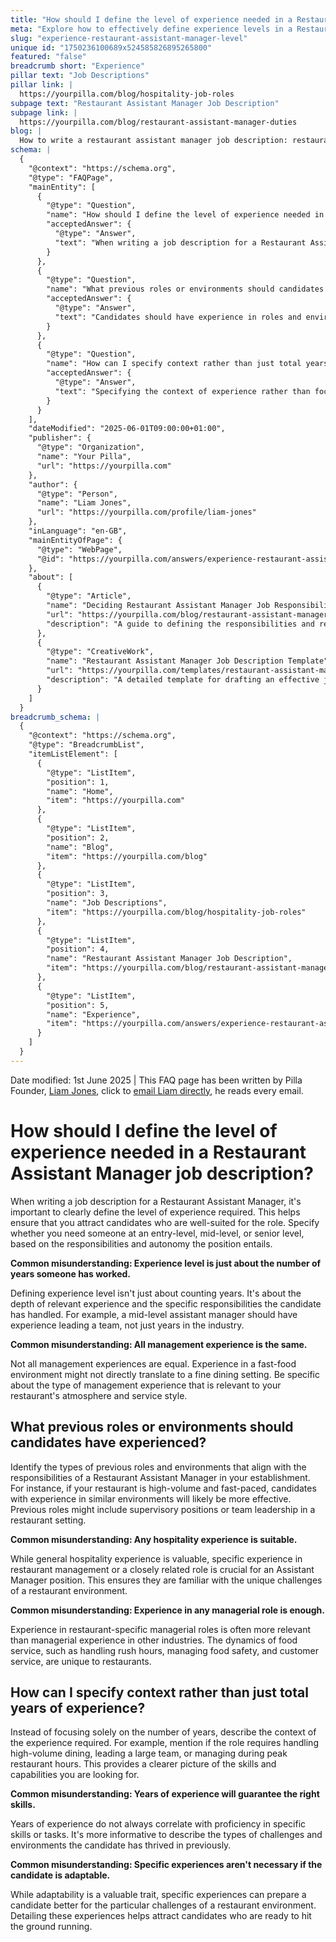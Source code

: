 ```yaml
---
title: "How should I define the level of experience needed in a Restaurant Assistant Manager job description?"
meta: "Explore how to effectively define experience levels in a Restaurant Assistant Manager job description to attract suitable candidates."
slug: "experience-restaurant-assistant-manager-level"
unique id: "1750236100689x524585826895265800"
featured: "false"
breadcrumb short: "Experience"
pillar text: "Job Descriptions"
pillar link: |
  https://yourpilla.com/blog/hospitality-job-roles
subpage text: "Restaurant Assistant Manager Job Description"
subpage link: |
  https://yourpilla.com/blog/restaurant-assistant-manager-duties
blog: |
  How to write a restaurant assistant manager job description: restaurant assistant manager job description template included.
schema: |
  {
    "@context": "https://schema.org",
    "@type": "FAQPage",
    "mainEntity": [
      {
        "@type": "Question",
        "name": "How should I define the level of experience needed in a Restaurant Assistant Manager job description?",
        "acceptedAnswer": {
          "@type": "Answer",
          "text": "When writing a job description for a Restaurant Assistant Manager, it is important to clearly define the level of experience required. You should specify whether you need someone at an entry-level, mid-level, or senior level, considering the responsibilities and autonomy the position entails. It is crucial to outline not just the years of experience but the depth of relevant experience in duties like leading a team or specific industry skills."
        }
      },
      {
        "@type": "Question",
        "name": "What previous roles or environments should candidates have experienced for a Restaurant Assistant Manager position?",
        "acceptedAnswer": {
          "@type": "Answer",
          "text": "Candidates should have experience in roles and environments that align with the responsibilities of a Restaurant Assistant Manager in your establishment. For instance, experience in high-volume and fast-paced restaurant settings is ideal. Candidates should have had prior supervisory positions or team leadership roles within the restaurant industry."
        }
      },
      {
        "@type": "Question",
        "name": "How can I specify context rather than just total years of experience for a Restaurant Assistant Manager?",
        "acceptedAnswer": {
          "@type": "Answer",
          "text": "Specifying the context of experience rather than focusing solely on the number of years helps in defining the suitability of a candidate for a Restaurant Assistant Manager. Describe the specific challenges and environments the candidate has managed, such as handling high-volume dining, leading large teams, or managing during peak restaurant hours."
        }
      }
    ],
    "dateModified": "2025-06-01T09:00:00+01:00",
    "publisher": {
      "@type": "Organization",
      "name": "Your Pilla",
      "url": "https://yourpilla.com"
    },
    "author": {
      "@type": "Person",
      "name": "Liam Jones",
      "url": "https://yourpilla.com/profile/liam-jones"
    },
    "inLanguage": "en-GB",
    "mainEntityOfPage": {
      "@type": "WebPage",
      "@id": "https://yourpilla.com/answers/experience-restaurant-assistant-manager-level"
    },
    "about": [
      {
        "@type": "Article",
        "name": "Deciding Restaurant Assistant Manager Job Responsibilities and Skills",
        "url": "https://yourpilla.com/blog/restaurant-assistant-manager-duties",
        "description": "A guide to defining the responsibilities and required skills for a Restaurant Assistant Manager position."
      },
      {
        "@type": "CreativeWork",
        "name": "Restaurant Assistant Manager Job Description Template",
        "url": "https://yourpilla.com/templates/restaurant-assistant-manager-job-description",
        "description": "A detailed template for drafting an effective job description for a Restaurant Assistant Manager."
      }
    ]
  }
breadcrumb_schema: |
  {
    "@context": "https://schema.org",
    "@type": "BreadcrumbList",
    "itemListElement": [
      {
        "@type": "ListItem",
        "position": 1,
        "name": "Home",
        "item": "https://yourpilla.com"
      },
      {
        "@type": "ListItem",
        "position": 2,
        "name": "Blog",
        "item": "https://yourpilla.com/blog"
      },
      {
        "@type": "ListItem",
        "position": 3,
        "name": "Job Descriptions",
        "item": "https://yourpilla.com/blog/hospitality-job-roles"
      },
      {
        "@type": "ListItem",
        "position": 4,
        "name": "Restaurant Assistant Manager Job Description",
        "item": "https://yourpilla.com/blog/restaurant-assistant-manager-duties"
      },
      {
        "@type": "ListItem",
        "position": 5,
        "name": "Experience",
        "item": "https://yourpilla.com/answers/experience-restaurant-assistant-manager-level"
      }
    ]
  }
---
```


Date modified: 1st June 2025 | This FAQ page has been written by Pilla Founder, [Liam Jones](https://yourpilla.com/profile/liam-jones), click to [email Liam directly](https://mailto:liam@yourpilla.com), he reads every email.

# How should I define the level of experience needed in a Restaurant Assistant Manager job description?

When writing a job description for a Restaurant Assistant Manager, it's important to clearly define the level of experience required. This helps ensure that you attract candidates who are well-suited for the role. Specify whether you need someone at an entry-level, mid-level, or senior level, based on the responsibilities and autonomy the position entails.

**Common misunderstanding: Experience level is just about the number of years someone has worked.**

Defining experience level isn't just about counting years. It's about the depth of relevant experience and the specific responsibilities the candidate has handled. For example, a mid-level assistant manager should have experience leading a team, not just years in the industry.

**Common misunderstanding: All management experience is the same.**

Not all management experiences are equal. Experience in a fast-food environment might not directly translate to a fine dining setting. Be specific about the type of management experience that is relevant to your restaurant's atmosphere and service style.

## What previous roles or environments should candidates have experienced?

Identify the types of previous roles and environments that align with the responsibilities of a Restaurant Assistant Manager in your establishment. For instance, if your restaurant is high-volume and fast-paced, candidates with experience in similar environments will likely be more effective. Previous roles might include supervisory positions or team leadership in a restaurant setting.

**Common misunderstanding: Any hospitality experience is suitable.**

While general hospitality experience is valuable, specific experience in restaurant management or a closely related role is crucial for an Assistant Manager position. This ensures they are familiar with the unique challenges of a restaurant environment.

**Common misunderstanding: Experience in any managerial role is enough.**

Experience in restaurant-specific managerial roles is often more relevant than managerial experience in other industries. The dynamics of food service, such as handling rush hours, managing food safety, and customer service, are unique to restaurants.

## How can I specify context rather than just total years of experience?

Instead of focusing solely on the number of years, describe the context of the experience required. For example, mention if the role requires handling high-volume dining, leading a large team, or managing during peak restaurant hours. This provides a clearer picture of the skills and capabilities you are looking for.

**Common misunderstanding: Years of experience will guarantee the right skills.**

Years of experience do not always correlate with proficiency in specific skills or tasks. It's more informative to describe the types of challenges and environments the candidate has thrived in previously.

**Common misunderstanding: Specific experiences aren't necessary if the candidate is adaptable.**

While adaptability is a valuable trait, specific experiences can prepare a candidate better for the particular challenges of a restaurant environment. Detailing these experiences helps attract candidates who are ready to hit the ground running.